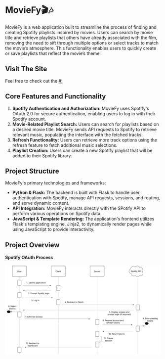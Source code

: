 # MovieFy🎬🎶

MovieFy is a web application built to streamline the process of finding and creating Spotify playlists inspired by movies. Users can search by movie title and retrieve playlists that others have already associated with the film, removing the need to sift through multiple options or select tracks to match the movie’s atmosphere. This functionality enables users to quickly create or save playlists that reflect the movie’s theme.

## Visit The Site
Feel free to check out the [#!]()

## Core Features and Functionality
1. **Spotify Authentication and Authorization:** MovieFy uses Spotify's OAuth 2.0 for secure authentication, enabling users to log in with their Spotify account.
2. **Movie-Related Playlist Search:** Users can search for playlists based on a desired movie title. MovieFy sends API requests to Spotify to retrieve relevant music, populating the interface with the fetched tracks.
3. **Refresh Functionality:** Users can retrieve more track options using the refresh feature to fetch additional music selections.
4. **Playlist Creation:** Users can create a new Spotify playlist that will be added to their Spotify library.

## Project Structure
MovieFy's primary technologies and frameworks:

- **Python & Flask:** The backend is built with Flask to handle user authentication with Spotify, manage API requests, sessions, and routing, and serve dynamic content.
- **API Integration:** MovieFy interacts directly with the SPotify API to perform various operations on Spotify data.
- **JavaScript & Template Rendering:** The application's frontend utilizes Flask's templating engine, Jinja2, to dynamically render pages while using JavaScript to provide interactivity.

## Project Overview

#### Spotify OAuth Process
![Spotify OAuth](extras/Moviefy%20Spotify%20OAuth%20Sequence%20Diagram.svg)
